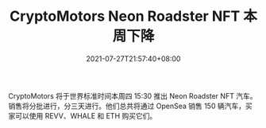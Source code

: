 ﻿---
title: "CryptoMotors Neon Roadster NFT 本周下降"
date: 2021-07-27T21:57:40+08:00
lastmod: 2021-07-27T16:45:40+08:00
draft: false
authors: ["Freeman"]
description: "CryptoMotors 将于世界标准时间本周四 15:30 推出 Neon Roadster NFT 汽车。销售将分批进行，分三天进行。他们总共将通过 OpenSea 销售 150 辆汽车，买家可以使用 REVV、WHALE 和 ETH 购买它们。"
featuredImage: "cryptomotors-neon-roadster-nfts-dropping-this-week.png"
tags: ["Racing Games","赛车游戏","Play to Earn"]
categories: ["news"]
news: ["赛车游戏"]
weight: 
lightgallery: true
pinned: false
recommend: false
recommend1: false
---

CryptoMotors 将于世界标准时间本周四 15:30 推出 Neon Roadster NFT 汽车。销售将分批进行，分三天进行。他们总共将通过 OpenSea 销售 150 辆汽车，买家可以使用 REVV、WHALE 和 ETH 购买它们。

<!--more-->

